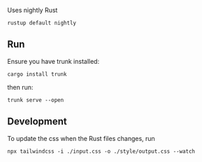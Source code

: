 Uses nightly Rust

`rustup default nightly`

## Run

Ensure you have trunk installed:

`cargo install trunk`

then run:

`trunk serve --open`

## Development

To update the css when the Rust files changes, run

`npx tailwindcss -i ./input.css -o ./style/output.css --watch`
